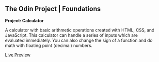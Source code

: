 ## The Odin Project | Foundations
**Project: Calculator**

A calculator with basic arithmetic operations created with HTML, CSS, and JavaScript. This calculator can handle a series of inputs which are evaluated immediately. You can also change the sign of a function and do math with floating point (decimal) numbers.

[Live Preview](https://ashesx2.github.io/calculator/)
